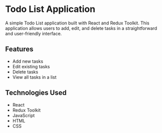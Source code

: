 # Todo List Application

A simple Todo List application built with React and Redux Toolkit. This application allows users to add, edit, and delete tasks in a straightforward and user-friendly interface.

## Features

- Add new tasks
- Edit existing tasks
- Delete tasks
- View all tasks in a list

## Technologies Used

- React
- Redux Toolkit
- JavaScript
- HTML
- CSS

